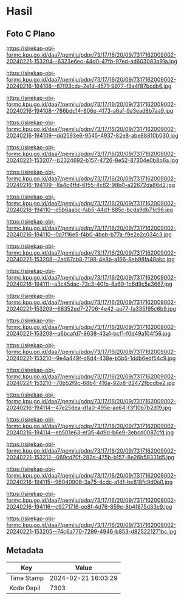 # Hasil

## Foto C Plano

https://sirekap-obj-formc.kpu.go.id/daa7/pemilu/pdpr/73/17/16/20/09/7317162009002-20240221-153204--6323e6ec-44d0-47fb-97ed-ad603083a91a.jpg

https://sirekap-obj-formc.kpu.go.id/daa7/pemilu/pdpr/73/17/16/20/09/7317162009002-20240216-194108--67f93cde-2e1d-4571-9977-f3a4f87bcdb6.jpg

https://sirekap-obj-formc.kpu.go.id/daa7/pemilu/pdpr/73/17/16/20/09/7317162009002-20240216-194108--786bdc14-806e-4173-a6af-9a3ead8b7aa9.jpg

https://sirekap-obj-formc.kpu.go.id/daa7/pemilu/pdpr/73/17/16/20/09/7317162009002-20240216-194109--dd2593e6-9545-4937-82e8-abe88810b030.jpg

https://sirekap-obj-formc.kpu.go.id/daa7/pemilu/pdpr/73/17/16/20/09/7317162009002-20240221-153207--b2324692-b157-4726-8e52-87304e0b8b6a.jpg

https://sirekap-obj-formc.kpu.go.id/daa7/pemilu/pdpr/73/17/16/20/09/7317162009002-20240216-194109--8a4c4ffd-6155-4c62-98b0-a22672da86d2.jpg

https://sirekap-obj-formc.kpu.go.id/daa7/pemilu/pdpr/73/17/16/20/09/7317162009002-20240216-194110--d5b6aabc-fab5-44d1-885c-bcda9db71c96.jpg

https://sirekap-obj-formc.kpu.go.id/daa7/pemilu/pdpr/73/17/16/20/09/7317162009002-20240216-194110--0a7f16e5-f4b0-4beb-b77a-f9e2e2c034c3.jpg

https://sirekap-obj-formc.kpu.go.id/daa7/pemilu/pdpr/73/17/16/20/09/7317162009002-20240221-153208--2ad67cb8-7198-4e8b-a166-8eb98fa48abc.jpg

https://sirekap-obj-formc.kpu.go.id/daa7/pemilu/pdpr/73/17/16/20/09/7317162009002-20240216-194111--a3c45dac-73c3-40fb-8a69-1c6d9c5e3667.jpg

https://sirekap-obj-formc.kpu.go.id/daa7/pemilu/pdpr/73/17/16/20/09/7317162009002-20240221-153209--68352ed7-2706-4e42-aa77-fa335195c6b9.jpg

https://sirekap-obj-formc.kpu.go.id/daa7/pemilu/pdpr/73/17/16/20/09/7317162009002-20240221-153209--a6bcafd7-8638-43a1-bcf1-f0d49a104f56.jpg

https://sirekap-obj-formc.kpu.go.id/daa7/pemilu/pdpr/73/17/16/20/09/7317162009002-20240221-153210--9e4a449f-d8d4-438e-b5b5-1ddb6edf54c9.jpg

https://sirekap-obj-formc.kpu.go.id/daa7/pemilu/pdpr/73/17/16/20/09/7317162009002-20240221-153210--70b52f9c-68b4-416a-92b8-82472fbcdbe2.jpg

https://sirekap-obj-formc.kpu.go.id/daa7/pemilu/pdpr/73/17/16/20/09/7317162009002-20240216-194114--47e25dea-d1a0-495e-ae64-f3f10b7b2d19.jpg

https://sirekap-obj-formc.kpu.go.id/daa7/pemilu/pdpr/73/17/16/20/09/7317162009002-20240216-194114--eb501e63-ef35-4d9d-b6e9-3ebcd0087cfd.jpg

https://sirekap-obj-formc.kpu.go.id/daa7/pemilu/pdpr/73/17/16/20/09/7317162009002-20240221-153212--069cd70f-282d-475b-b157-8e26b58331d5.jpg

https://sirekap-obj-formc.kpu.go.id/daa7/pemilu/pdpr/73/17/16/20/09/7317162009002-20240216-194115--96040908-3a75-4cdc-a1d1-be818fc9d0e0.jpg

https://sirekap-obj-formc.kpu.go.id/daa7/pemilu/pdpr/73/17/16/20/09/7317162009002-20240216-194116--c9271716-ee8f-4d76-859e-8b4f875d33e9.jpg

https://sirekap-obj-formc.kpu.go.id/daa7/pemilu/pdpr/73/17/16/20/09/7317162009002-20240221-153205--74c6a770-7299-4946-b853-d825221271bc.jpg


## Metadata

| Key        | Value               |
| ---------- | ------------------- |
| Time Stamp | 2024-02-21 16:03:29 |
| Kode Dapil | 7303                |



